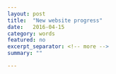 ```yaml
---
layout: post
title:  "New website progress"
date:   2016-04-15
category: words
featured: no
excerpt_separator: <!-- more -->
summary: ""

---
```


